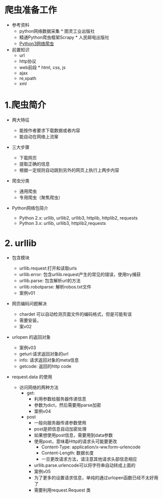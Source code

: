 # 爬虫准备工作
- 参考资料
    - python网络数据采集 * 图灵工业出版社
    - 精通Python爬虫框架Scrapy * 人民邮电出版社
    - [Python3网络爬虫](https://blog.csdn.net/c406495762/article/details/58716886)
- 前置知识
    - url
    - http协议
    - web前段 * html, css, js
    - ajax
    - re,xpath
    - xml
    
# 1.爬虫简介
- 两大特征
    - 能按作者要求下载数据或者内容
    - 能自动在网络上流窜
- 三大步骤
    - 下载网页
    - 提取正确的信息
    - 根据一定规则自动跳到另外的网页上执行上两步内容
  
- 爬虫分类
    - 通用爬虫
    - 专用爬虫（聚焦爬虫）
 
- Python网络包简介
    - Python 2.x: urllib, urllib2, urllib3, httplib, httplib2, requests
    - Python 3.x: urllib, urllib3, httplib2,requests
    
# 2. urllib
- 包含模块
    - urllib.request:打开和读取urls
    - urllib.error: 包含urllib.request产生的常见的错误，使用try捕获
    - urllib.parse: 包含解析url的方法
    - urllib.robotparse: 解析robos.txt文件
    - 案例v01
 
- 网页编码问题解决
    - chardet 可以自动检测页面文件的编码格式，但是可能有误
    - 需要安装，
    - 案v02
- urlopen 的返回对象
    - 案例v03
    - geturl:请求返回对象的url
    - info: 请求返回对象的meta信息
    - getcode: 返回的http code 
- request.data 的使用
    - 访问网络的两种方法
        - get:
            - 利用参数给服务器传递信息
            - 参数为dict，然后需要用parse加密
            - 案例v04
        - post
            - 一般向服务器传递参数使用
            - post是把信息自动加密处理
            - 如果想使用post信息，需要用到data参数
            - 使用post，意味着Http的请求头可能要更改
                - Content-Type: application/x-ww.form-urlencode
                - Content-Length: 数据长度
                - 一旦更改请求方法，请注意其他请求头部信息相应
            - urllib.parse.urlencode可以将字符串自动转成上面的
            - 案例v05
            - 为了更多的设置请求信息，单纯的通过urlopen函数已经不太好用了
            - 需要利用request.Request 类
           